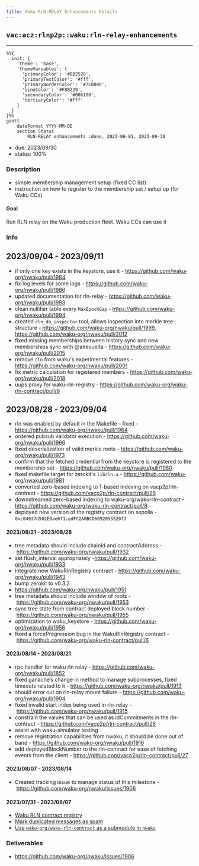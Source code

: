 ```yaml
---
title: Waku RLN-RELAY Enhancements Details
---
```


## `vac:acz:rlnp2p::waku:rln-relay-enhancements`
---

```mermaid
%%{ 
  init: { 
    'theme': 'base', 
    'themeVariables': { 
      'primaryColor': '#BB2528', 
      'primaryTextColor': '#fff', 
      'primaryBorderColor': '#7C0000', 
      'lineColor': '#F8B229', 
      'secondaryColor': '#006100', 
      'tertiaryColor': '#fff' 
    } 
  } 
}%%
gantt
	dateFormat YYYY-MM-DD 
	section Status
		RLN-RELAY enhancements :done, 2023-06-01, 2023-09-30
```
- due: 2023/09/30
- status: 100%

### Description
- simple membership management setup (fixed CC list)
- instruction on how to register to the membership set / setup up (for Waku CCs)

#### Goal
Run RLN relay on the Waku production fleet. Waku CCs can use it

### Info

## 2023/09/04 - 2023/09/11

* if only one key exists in the keystore, use it - https://github.com/waku-org/nwaku/pull/1984
* fix log levels for some logs - https://github.com/waku-org/nwaku/pull/1986
* updated documentation for rln-relay - https://github.com/waku-org/nwaku/pull/1993
* clean nullifier table every `MaxEpochGap` - https://github.com/waku-org/nwaku/pull/1994
* created `rln_db_inspector` tool, allows inspection into merkle tree structure - https://github.com/waku-org/nwaku/pull/1999, https://github.com/waku-org/nwaku/pull/2012
* fixed missing memberships between history sync and new memberships sync with @alrevuelta - https://github.com/waku-org/nwaku/pull/2015
* remove `rln` from waku's experimental features - https://github.com/waku-org/nwaku/pull/2001
* fix metric calculation for registered members - https://github.com/waku-org/nwaku/pull/2018
* uups proxy for waku-rln-registry - https://github.com/waku-org/waku-rln-contract/pull/9

## 2023/08/28 - 2023/09/04

* rln was enabled by default in the Makefile - fixed - https://github.com/waku-org/nwaku/pull/1964
* ordered pubsub validator execution - https://github.com/waku-org/nwaku/pull/1966
* fixed deserialization of valid merkle roots - https://github.com/waku-org/nwaku/pull/1973
* confirm that the fetched credential from the keystore is registered to the membership set - https://github.com/waku-org/nwaku/pull/1980
* fixed makefile target for zerokit's `librln.a` - https://github.com/waku-org/nwaku/pull/1981
* converted zero-based indexing to 1-based indexing on vacp2p/rln-contract - https://github.com/vacp2p/rln-contract/pull/28
* downstreamed zero-based indexing to waku-org/waku-rln-contract - https://github.com/waku-org/waku-rln-contract/pull/8 -
* deployed new version of the registry contract on sepolia - `0xc04937d502E0ae671cedFC2A0BCD6692055520f3`

#### 2023/08/21 - 2023/08/28

* tree metadata should include chainId and contractAddress - https://github.com/waku-org/nwaku/pull/1932
* set flush_interval appropriately -https://github.com/waku-org/nwaku/pull/1933
* integrate new WakuRlnRegistry contract - https://github.com/waku-org/nwaku/pull/1943
* bump zerokit to v0.3.2
* https://github.com/waku-org/nwaku/pull/1951
* tree metadata should include window of roots - https://github.com/waku-org/nwaku/pull/1953
* sync tree state from contract deployed block number - https://github.com/waku-org/nwaku/pull/1955
* optimization to waku_keystore - https://github.com/waku-org/nwaku/pull/1956
* fixed a forceProgression bug in the WakuRlnRegistry contract - https://github.com/waku-org/waku-rln-contract/pull/6

#### 2023/08/14 - 2023/08/21
* rpc handler for waku rln relay - https://github.com/waku-org/nwaku/pull/1852
* fixed ganache’s change in method to manage subprocesses, fixed timeouts related to it - https://github.com/waku-org/nwaku/pull/1913
* should error out on rln-relay mount failure - https://github.com/waku-org/nwaku/pull/1904
* fixed invalid start index being used in rln-relay - https://github.com/waku-org/nwaku/pull/1915
* constrain the values that can be used as idCommitments in the rln-contract - https://github.com/vacp2p/rln-contract/pull/26
* assist with waku-simulator testing
* remove registration capabilities from nwaku, it should be done out of band - https://github.com/waku-org/nwaku/pull/1916
* add deployedBlockNumber to the rln-contract for ease of fetching events from the client - https://github.com/vacp2p/rln-contract/pull/27

#### 2023/08/07 - 2023/08/14
*  Created tracking issue to manage status of this milestone - https://github.com/waku-org/nwaku/issues/1906

#### 2023/07/31 - 2023/08/07

* [Waku RLN contract registry](https://github.com/waku-org/waku-rln-contract/pull/3)
* [Mark duplicated messages as spam](https://github.com/waku-org/nwaku/pull/1867)
* [Use `waku-org/waku-rln-contract` as a submodule in `nwaku`](https://github.com/waku-org/nwaku/pull/1884)

### Deliverables

* https://github.com/waku-org/nwaku/issues/1906
